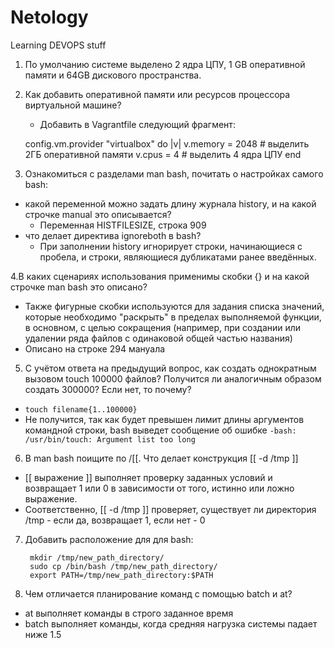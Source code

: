 # Netology
Learning DEVOPS stuff


1. По умолчанию системе выделено 2 ядра ЦПУ, 1 GB оперативной памяти и 64GB дискового пространства.
2. Как добавить оперативной памяти или ресурсов процессора виртуальной машине?
   * Добавить в Vagrantfile следующий фрагмент:

   
    config.vm.provider "virtualbox" do |v|
      v.memory = 2048 # выделить 2ГБ оперативной памяти
      v.cpus = 4 # выделить 4 ядра ЦПУ
    end

3. Ознакомиться с разделами man bash, почитать о настройках самого bash:

* какой переменной можно задать длину журнала history, и на какой строчке manual это описывается?
  * Переменная HISTFILESIZE, строка 909
* что делает директива ignoreboth в bash?
  * При заполнении history игнорирует строки, начинающиеся с пробела, и строки, являющиеся дубликатами ранее введённых.

4.В каких сценариях использования применимы скобки {} и на какой строчке man bash это описано?
* Также фигурные скобки используются для задания списка значений, которые необходимо "раскрыть" в пределах выполняемой функции, в основном, с целью сокращения (например, при создании или удалении ряда файлов с одинаковой общей частью названия)
* Описано на строке 294 мануала

5. С учётом ответа на предыдущий вопрос, как создать однократным вызовом touch 100000 файлов? Получится ли аналогичным образом создать 300000? Если нет, то почему?
* `touch filename{1..100000}`
* Не получится, так как будет превышен лимит длины аргументов командной строки, bash выведет сообщение об ошибке `-bash: /usr/bin/touch: Argument list too long`
6. В man bash поищите по /\[\[. Что делает конструкция [[ -d /tmp ]]
* [[ выражение ]] выполняет проверку заданных условий и возвращает 1 или 0 в зависимости от того, истинно или ложно выражение.
* Соответственно, [[ -d /tmp ]] проверяет, существует ли директория /tmp - если да, возвращает 1, если нет - 0
7. Добавить расположение для для bash:
    
        mkdir /tmp/new_path_directory/ 
        sudo cp /bin/bash /tmp/new_path_directory/
        export PATH=/tmp/new_path_directory:$PATH
8. Чем отличается планирование команд с помощью batch и at?
* at выполняет команды в строго заданное время
* batch выполняет команды, когда средняя нагрузка системы падает ниже 1.5